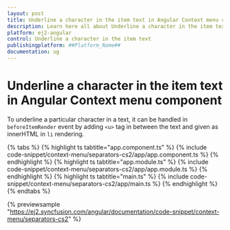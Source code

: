 ```yaml
---
layout: post
title: Underline a character in the item text in Angular Context menu component | Syncfusion
description: Learn here all about Underline a character in the item text in Syncfusion ##Platform_Name## Context menu component of Syncfusion Essential JS 2 and more.
platform: ej2-angular
control: Underline a character in the item text 
publishingplatform: ##Platform_Name##
documentation: ug
---
```


# Underline a character in the item text in Angular Context menu component

To underline a particular character in a text, it can be handled in `beforeItemRender` event by
adding `<u>` tag in between the text and given as innerHTML in `li` rendering.

{% tabs %}
{% highlight ts tabtitle="app.component.ts" %}
{% include code-snippet/context-menu/separators-cs2/app/app.component.ts %}
{% endhighlight %}
{% highlight ts tabtitle="app.module.ts" %}
{% include code-snippet/context-menu/separators-cs2/app/app.module.ts %}
{% endhighlight %}
{% highlight ts tabtitle="main.ts" %}
{% include code-snippet/context-menu/separators-cs2/app/main.ts %}
{% endhighlight %}
{% endtabs %}
  
{% previewsample "https://ej2.syncfusion.com/angular/documentation/code-snippet/context-menu/separators-cs2" %}
